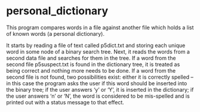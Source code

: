 # personal_dictionary
This program compares words in a file against another file which holds 
a list of known words (a personal dictionary).

It starts by reading a file of text called p5dict.txt and storing each unique 
word in some node of a binary search tree. Next, it reads the words from a 
second data file and searches for them in the tree. If a word from the second 
file p5suspect.txt is found in the dictionary tree, it is treated as being 
correct and nothing more needs to be done. If a word from the second file is 
not found, two possibilities exist: either it is correctly spelled – in this 
case the program asks the user if this word should be inserted into the binary 
tree; if the user answers ‘y’ or ‘Y’, it is inserted in the dictionary; if the 
user answers ‘n’ or ‘N’, the word is considered to be mis-spelled and is printed 
out with a status message to that effect.
